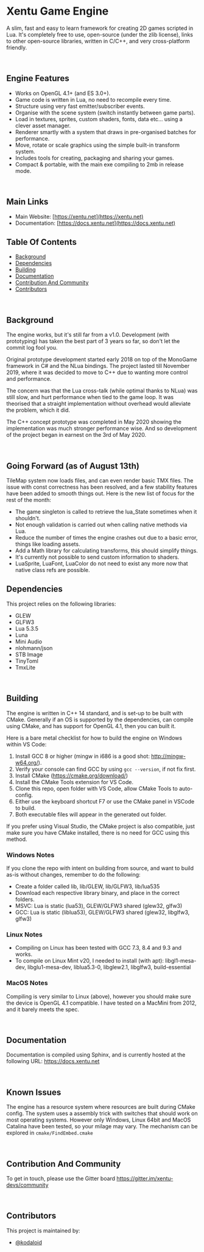 # Xentu Game Engine

A slim, fast and easy to learn framework for creating 2D games scripted in Lua.
It's completely free to use, open-source (under the zlib license), links to other
open-source libraries, written in C/C++, and very cross-platform friendly.

<br />

## Engine Features

- Works on OpenGL 4.1+ (and ES 3.0+).
- Game code is written in Lua, no need to recompile every time.
- Structure using very fast emitter/subscriber events.
- Organise with the scene system (switch instantly between game parts).
- Load in textures, sprites, custom shaders, fonts, data etc... using a clever asset manager.
- Renderer smartly with a system that draws in pre-organised batches for performance.
- Move, rotate or scale graphics using the simple built-in transform system.
- Includes tools for creating, packaging and sharing your games.
- Compact & portable, with the main exe compiling to 2mb in release mode.

<br />

## Main Links

- Main Website: [https://xentu.net](https://xentu.net)
- Documentation: [https://docs.xentu.net](https://docs.xentu.net)

## Table Of Contents

- [Background](#background)
- [Dependencies](#dependencies)
- [Building](#building)
- [Documentation](#documentation)
- [Contribution And Community](#contribution-and-community)
- [Contributors](#contributors)

<br />

## Background

The engine works, but it's still far from a v1.0. Development (with prototyping)
has taken the best part of 3 years so far, so don't let the commit log fool you.

Original prototype development started early 2018 on top of the MonoGame framework
in C# and the NLua bindings. The project lasted till November 2019, where it was
decided to move to C++ due to wanting more control and performance.

The concern was that the Lua cross-talk (while optimal thanks to NLua) was still
slow, and hurt performance when tied to the game loop. It was theorised that a
straight implementation without overhead would alleviate the problem, which it
did.

The C++ concept prototype was completed in May 2020 showing the implementation was
much stronger performance wise. And so development of the project began in earnest
on the 3rd of May 2020.

<br />

## Going Forward (as of August 13th)

TileMap system now loads files, and can even render basic TMX files. The issue with
const correctness has been resolved, and a few stability features have been added
to smooth things out. Here is the new list of focus for the rest of the month:

- The game singleton is called to retrieve the lua_State sometimes when it shouldn't.
- Not enough validation is carried out when calling native methods via Lua.
- Reduce the number of times the engine crashes out due to a basic error, things like loading assets.
- Add a Math library for calculating transforms, this should simplify things.
- It's currently not possible to send custom information to shaders.
- LuaSprite, LuaFont, LuaColor do not need to exist any more now that native class refs are possible.



## Dependencies

This project relies on the following libraries:

- GLEW
- GLFW3
- Lua 5.3.5
- Luna
- Mini Audio
- nlohmann/json
- STB Image
- TinyToml
- TmxLite

<br />

## Building

The engine is written in C++ 14 standard, and is set-up to be built with CMake.
Generally if an OS is supported by the dependencies, can compile using CMake,
and has support for OpenGL 4.1, then you can built it.

Here is a bare metal checklist for how to build the engine on Windows within VS Code:
1. Install GCC 8 or higher (mingw in i686 is a good shot: http://mingw-w64.org/).
2. Verify your console can find GCC by using `gcc --version`, if not fix first.
3. Install CMake (https://cmake.org/download/)
4. Install the CMake Tools extension for VS Code.
3. Clone this repo, open folder with VS Code, allow CMake Tools to auto-config.
4. Either use the keyboard shortcut F7 or use the CMake panel in VSCode to build.
5. Both executable files will appear in the generated out folder.

If you prefer using Visual Studio, the CMake project is also compatible, just 
make sure you have CMake installed, there is no need for GCC using this method.

### Windows Notes

If you clone the repo with intent on building from source, and want to build
as-is without changes, remember to do the following:
- Create a folder called lib, lib/GLEW, lib/GLFW3, lib/lua535
- Download each respective library binary, and place in the correct folders.
- MSVC: Lua is static (lua53), GLEW/GLFW3 shared (glew32, glfw3)
- GCC: Lua is static (liblua53), GLEW/GLFW3 shared (glew32, libglfw3, glfw3)

### Linux Notes

- Compiling on Linux has been tested with GCC 7.3, 8.4 and 9.3 and works.
- To compile on Linux Mint v20, I needed to install (with apt): libgl1-mesa-dev,
  libglu1-mesa-dev, liblua5.3-0, libglew2.1, libglfw3, build-essential

### MacOS Notes

Compiling is very similar to Linux (above), however you should make sure the 
device is OpenGL 4.1 compatible. I have tested on a MacMini from 2012, and it 
barely meets the spec.

<br />

## Documentation

Documentation is compiled using Sphinx, and is currently hosted at the following
URL: https://docs.xentu.net

<br />

## Known Issues

The engine has a resource system where resources are built during CMake config.
The system uses a assembly trick with switches that should work on most operating
systems. However only Windows, Linux 64bit and MacOS Catalina have been tested,
so your milage may vary. The mechanism can be explored in `cmake/FindEmbed.cmake`

<br />

## Contribution And Community

To get in touch, please use the Gitter board https://gitter.im/xentu-devs/community

<br />

## Contributors

This project is maintained by: 

* [@kodaloid](https://github.com/kodaloid)
